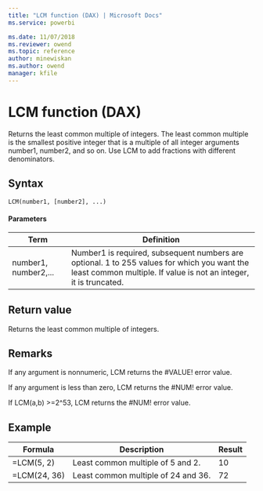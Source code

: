 ```yaml
---
title: "LCM function (DAX) | Microsoft Docs"
ms.service: powerbi 

ms.date: 11/07/2018
ms.reviewer: owend
ms.topic: reference
author: minewiskan
ms.author: owend
manager: kfile
---
```

# LCM function (DAX)
Returns the least common multiple of integers. The least common multiple is the smallest positive integer that is a multiple of all integer arguments number1, number2, and so on. Use LCM to add fractions with different denominators.  
  
## Syntax  
  
```dax
LCM(number1, [number2], ...)  
```
  
#### Parameters  
  
|Term|Definition|  
|--------|--------------|  
|number1, number2,...|Number1 is required, subsequent numbers are optional. 1 to 255 values for which you want the least common multiple. If value is not an integer, it is truncated.|  
  
## Return value  
Returns the least common multiple of integers.  
  
## Remarks  
If any argument is nonnumeric, LCM returns the #VALUE! error value.  
  
If any argument is less than zero, LCM returns the #NUM! error value.  
  
If LCM(a,b) &gt;=2^53, LCM returns the #NUM! error value.  
  
## Example  
  
|Formula|Description|Result|  
|-----------|---------------|----------|  
|=LCM(5, 2)|Least common multiple of 5 and 2.|10|  
|=LCM(24, 36)|Least common multiple of 24 and 36.|72|  
  
